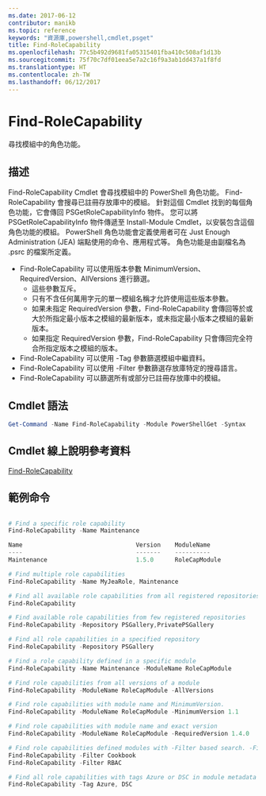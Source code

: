 ```yaml
---
ms.date: 2017-06-12
contributor: manikb
ms.topic: reference
keywords: "資源庫,powershell,cmdlet,psget"
title: Find-RoleCapability
ms.openlocfilehash: 77c5b492d9681fa05315401fba410c508af1d13b
ms.sourcegitcommit: 75f70c7df01eea5e7a2c16f9a3ab1dd437a1f8fd
ms.translationtype: HT
ms.contentlocale: zh-TW
ms.lasthandoff: 06/12/2017
---
```

<a id="find-rolecapability" class="xliff"></a>
# Find-RoleCapability

尋找模組中的角色功能。

<a id="description" class="xliff"></a>
## 描述
Find-RoleCapability Cmdlet 會尋找模組中的 PowerShell 角色功能。 Find-RoleCapability 會搜尋已註冊存放庫中的模組。 針對這個 Cmdlet 找到的每個角色功能，它會傳回 PSGetRoleCapabilityInfo 物件。 您可以將 PSGetRoleCapabilityInfo 物件傳遞至 Install-Module Cmdlet，以安裝包含這個角色功能的模組。
PowerShell 角色功能會定義使用者可在 Just Enough Administration (JEA) 端點使用的命令、應用程式等。 角色功能是由副檔名為 .psrc 的檔案所定義。

- Find-RoleCapability 可以使用版本參數 MinimumVersion、RequiredVersion、AllVersions 進行篩選。
  - 這些參數互斥。
  - 只有不含任何萬用字元的單一模組名稱才允許使用這些版本參數。
  - 如果未指定 RequiredVersion 參數，Find-RoleCapability 會傳回等於或大於所指定最小版本之模組的最新版本，或未指定最小版本之模組的最新版本。
  - 如果指定 RequiredVersion 參數，Find-RoleCapability 只會傳回完全符合所指定版本之模組的版本。
- Find-RoleCapability 可以使用 -Tag 參數篩選模組中繼資料。
- Find-RoleCapability 可以使用 -Filter 參數篩選存放庫特定的搜尋語言。
- Find-RoleCapability 可以篩選所有或部分已註冊存放庫中的模組。

<a id="cmdlet-syntax" class="xliff"></a>
## Cmdlet 語法
```powershell
Get-Command -Name Find-RoleCapability -Module PowerShellGet -Syntax
```

<a id="cmdlet-online-help-reference" class="xliff"></a>
## Cmdlet 線上說明參考資料

[Find-RoleCapability](http://go.microsoft.com/fwlink/?LinkId=718029)

<a id="example-commands" class="xliff"></a>
## 範例命令
```powershell

# Find a specific role capability
Find-RoleCapability -Name Maintenance

Name                                Version    ModuleName                          Repository
----                                -------    ----------                          ----------
Maintenance                         1.5.0      RoleCapModule                       PrivatePSGallery

# Find multiple role capabilities
Find-RoleCapability -Name MyJeaRole, Maintenance

# Find all available role capabilities from all registered repositories
Find-RoleCapability

# Find available role capabilities from few registered repositories
Find-RoleCapability -Repository PSGallery,PrivatePSGallery

# Find all role capabilities in a specified repository
Find-RoleCapability -Repository PSGallery

# Find a role capability defined in a specific module
Find-RoleCapability -Name Maintenance -ModuleName RoleCapModule

# Find role capabilities from all versions of a module
Find-RoleCapability -ModuleName RoleCapModule -AllVersions

# Find role capabilities with module name and MinimumVersion.
Find-RoleCapability -ModuleName RoleCapModule -MinimumVersion 1.1

# Find role capabilities with module name and exact version
Find-RoleCapability -ModuleName RoleCapModule -RequiredVersion 1.4.0

# Find role capabilities defined modules with -Filter based search. -Filter searches in description and module names
Find-RoleCapability -Filter Cookbook
Find-RoleCapability -Filter RBAC

# Find all role capabilities with tags Azure or DSC in module metadata
Find-RoleCapability -Tag Azure, DSC

```

